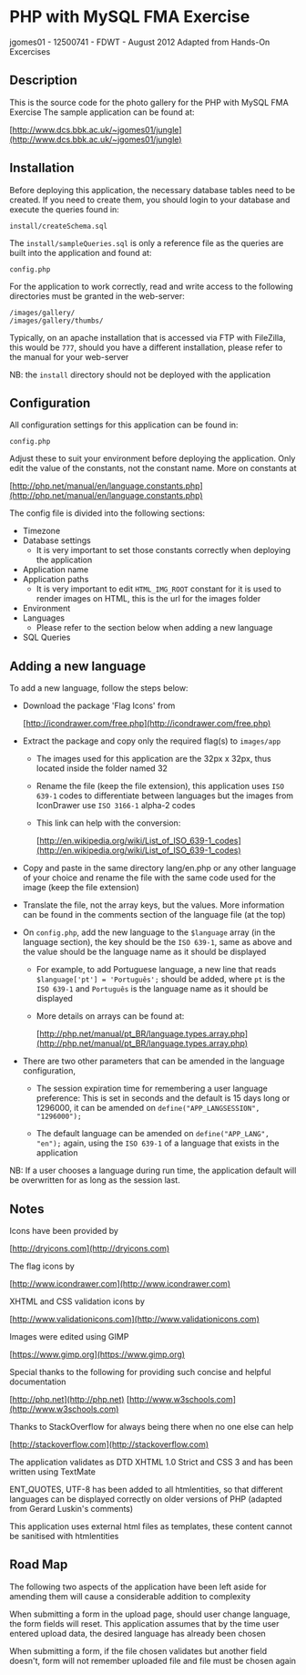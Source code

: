 # PHP with MySQL FMA Exercise

jgomes01 - 12500741 - FDWT - August 2012
Adapted from Hands-On Excercises

## Description

This is the source code for the photo gallery for the PHP with MySQL FMA
Exercise The sample application can be found at:

[http://www.dcs.bbk.ac.uk/~jgomes01/jungle](http://www.dcs.bbk.ac.uk/~jgomes01/jungle)

## Installation

Before deploying this application, the necessary database tables need to be
created. If you need to create them, you should login to your database and
execute the queries found in:

    install/createSchema.sql

The `install/sampleQueries.sql` is only a reference file as the queries are
built into the application and found at:

    config.php

For the application to work correctly, read and write access to the following directories must be granted in the web-server:

    /images/gallery/
    /images/gallery/thumbs/

Typically, on an apache installation that is accessed via FTP with FileZilla,
this would be `777`, should you have a different installation, please refer to
the manual for your web-server

NB: the `install` directory should not be deployed with the application

## Configuration

All configuration settings for this application can be found in:

    config.php

Adjust these to suit your environment before deploying the application. Only
edit the value of the constants, not the constant name. More on constants at

[http://php.net/manual/en/language.constants.php](http://php.net/manual/en/language.constants.php)

The config file is divided into the following sections:

- Timezone
- Database settings
  - It is very important to set those constants correctly when deploying the
  application
- Application name
- Application paths
  - It is very important to edit `HTML_IMG_ROOT` constant for it is used to
  render images on HTML, this is the url for the images folder
- Environment
- Languages
  - Please refer to the section below when adding a new language
- SQL Queries

## Adding a new language

To add a new language, follow the steps below:

- Download the package 'Flag Icons' from

  [http://icondrawer.com/free.php](http://icondrawer.com/free.php)

- Extract the package and copy only the required flag(s) to `images/app`

  - The images used for this application are the 32px x 32px, thus located
  inside the folder named 32

  - Rename the file (keep the file extension), this application uses `ISO 639-1`
  codes to differentiate between languages but the images from IconDrawer use
  `ISO 3166-1` alpha-2 codes

  - This link can help with the conversion:

    [http://en.wikipedia.org/wiki/List_of_ISO_639-1_codes](http://en.wikipedia.org/wiki/List_of_ISO_639-1_codes)

- Copy and paste in the same directory lang/en.php or any other language of your
choice and rename the file with the same code used for the image (keep the file
extension)

- Translate the file, not the array keys, but the values. More information can
be found in the comments section of the language file (at the top)

- On `config.php`, add the new language to the `$language` array (in the
language section), the key should be the `ISO 639-1`, same as above and the value
should be the language name as it should be displayed

  - For example, to add Portuguese language, a new line that reads
  `$language['pt'] = 'Português';` should be added, where `pt` is the
  `ISO 639-1` and `Português` is the language name as it should be displayed

  - More details on arrays can be found at:

    [http://php.net/manual/pt_BR/language.types.array.php](http://php.net/manual/pt_BR/language.types.array.php)

- There are two other parameters that can be amended in the language
configuration,

  - The session expiration time for remembering a user language preference:
  This is set in seconds and the default is 15 days long or 1296000, it can be
  amended on `define("APP_LANGSESSION", "1296000");`

  - The default language can be amended on `define("APP_LANG", "en");` again,
  using the `ISO 639-1` of a language that exists in the application

NB: If a user chooses a language during run time, the application default will
be overwritten for as long as the session last.

## Notes

Icons have been provided by

[http://dryicons.com](http://dryicons.com)

The flag icons by

[http://www.icondrawer.com](http://www.icondrawer.com)

XHTML and CSS validation icons by

[http://www.validationicons.com](http://www.validationicons.com)

Images were edited using GIMP

[https://www.gimp.org](https://www.gimp.org)

Special thanks to the following for providing such concise and helpful documentation

[http://php.net](http://php.net)
[http://www.w3schools.com](http://www.w3schools.com)

Thanks to StackOverflow for always being there when no one else can help

[http://stackoverflow.com](http://stackoverflow.com)

The application validates as DTD XHTML 1.0 Strict and CSS 3 and has been written
using TextMate

ENT_QUOTES, UTF-8 has been added to all htmlentities, so that different
languages can be displayed correctly on older versions of PHP (adapted from
Gerard Luskin's comments)

This application uses external html files as templates, these content cannot be
sanitised with htmlentities

## Road Map

The following two aspects of the application have been left aside for amending
them will cause a considerable addition to complexity

When submitting a form in the upload page, should user change language, the form
fields will reset. This application assumes that by the time user entered upload
data, the desired language has already been chosen

When submitting a form, if the file chosen validates but another field doesn't,
form will not remember uploaded file and file must be chosen again
